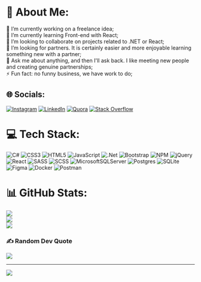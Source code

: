 # 💫 About Me:
🔭 I’m currently working on a freelance idea;<br>🌱 I’m currently learning Front-end with React;<br>👯 I’m looking to collaborate on projects related to .NET or React;<br>🤔 I’m looking for partners. It is certainly easier and more enjoyable learning something new with a partner;<br>💬 Ask me about anything, and then I'll ask back. I like meeting new people and creating genuine partnerships;<br>⚡ Fun fact: no funny business, we have work to do;


## 🌐 Socials:
[![Instagram](https://img.shields.io/badge/Instagram-%23E4405F.svg?logo=Instagram&logoColor=white)](https://instagram.com/yoantodorovv) [![LinkedIn](https://img.shields.io/badge/LinkedIn-%230077B5.svg?logo=linkedin&logoColor=white)](https://linkedin.com/in/yoan-todorov-22a261214) [![Quora](https://img.shields.io/badge/Quora-%23B92B27.svg?logo=Quora&logoColor=white)](https://quora.com/profile/Yoan-Todorov-3) [![Stack Overflow](https://img.shields.io/badge/-Stackoverflow-FE7A16?logo=stack-overflow&logoColor=white)](https://stackoverflow.com/users/17673288) 

# 💻 Tech Stack:
![C#](https://img.shields.io/badge/c%23-%23239120.svg?style=flat&logo=c-sharp&logoColor=white) ![CSS3](https://img.shields.io/badge/css3-%231572B6.svg?style=flat&logo=css3&logoColor=white) ![HTML5](https://img.shields.io/badge/html5-%23E34F26.svg?style=flat&logo=html5&logoColor=white) ![JavaScript](https://img.shields.io/badge/javascript-%23323330.svg?style=flat&logo=javascript&logoColor=%23F7DF1E) ![.Net](https://img.shields.io/badge/.NET-5C2D91?style=flat&logo=.net&logoColor=white) ![Bootstrap](https://img.shields.io/badge/bootstrap-%23563D7C.svg?style=flat&logo=bootstrap&logoColor=white) ![NPM](https://img.shields.io/badge/NPM-%23000000.svg?style=flat&logo=npm&logoColor=white) ![jQuery](https://img.shields.io/badge/jquery-%230769AD.svg?style=flat&logo=jquery&logoColor=white) ![React](https://img.shields.io/badge/react-%2320232a.svg?style=flat&logo=react&logoColor=%2361DAFB) ![SASS](https://img.shields.io/badge/SASS-hotpink.svg?style=flat&logo=SASS&logoColor=white) ![SCSS](https://img.shields.io/badge/SCSS-hotpink.svg?style=flat&logo=SCSS&logoColor=white) ![MicrosoftSQLServer](https://img.shields.io/badge/Microsoft%20SQL%20Sever-CC2927?style=flat&logo=microsoft%20sql%20server&logoColor=white) ![Postgres](https://img.shields.io/badge/postgres-%23316192.svg?style=flat&logo=postgresql&logoColor=white) ![SQLite](https://img.shields.io/badge/sqlite-%2307405e.svg?style=flat&logo=sqlite&logoColor=white) 	![Figma](https://img.shields.io/badge/figma-%23F24E1E.svg?style=flat&logo=figma&logoColor=white) ![Docker](https://img.shields.io/badge/docker-%230db7ed.svg?style=flat&logo=docker&logoColor=white) ![Postman](https://img.shields.io/badge/Postman-FF6C37?style=flat&logo=postman&logoColor=white)
# 📊 GitHub Stats:
![](https://github-readme-stats.vercel.app/api?username=yoantodorovv&theme=slateorange&hide_border=false&include_all_commits=true&count_private=false)<br/>
![](https://github-readme-streak-stats.herokuapp.com/?user=yoantodorovv&theme=slateorange&hide_border=false)<br/>
![](https://github-readme-stats.vercel.app/api/top-langs/?username=yoantodorovv&theme=slateorange&hide_border=false&include_all_commits=true&count_private=false&layout=compact)

### ✍️ Random Dev Quote
![](https://quotes-github-readme.vercel.app/api?type=vetical&theme=gruvbox)

---
[![](https://visitcount.itsvg.in/api?id=yoantodorovv&icon=5&color=2)](https://visitcount.itsvg.in)

<!-- Proudly created with GPRM ( https://gprm.itsvg.in ) -->

